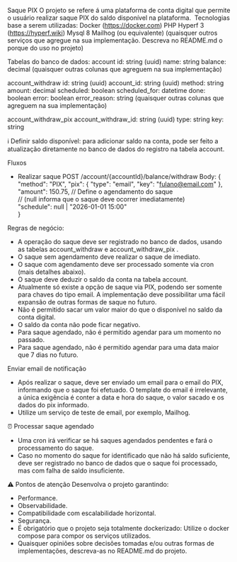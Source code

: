 Saque PIX
O projeto se refere á uma plataforma de conta digital que permite o usuário realizar saque PIX do saldo disponível na plataforma. 
️
Tecnologias base a serem utilizadas: 
Docker (https://docker.com) 
PHP Hyperf 3 (https://hyperf.wiki) 
Mysql 8 
Mailhog (ou equivalente) 
(quaisquer outros serviços que agregue na sua implementação. Descreva no README.md o porque do uso no projeto) 

Tabelas do banco de dados: 
account 
id: string (uuid) 
name: string 
balance: decimal 
(quaisquer outras colunas que agreguem na sua implementação) 

account_withdraw
id: string (uuid) 
account_id: string (uuid) 
method: string 
amount: decimal 
scheduled: boolean 
scheduled_for: datetime
done: boolean 
error: boolean 
error_reason: string 
(quaisquer outras colunas que agreguem na sua implementação) 

account_withdraw_pix 
account_withdraw_id: string (uuid) 
type: string 
key: string 

ℹ️ Definir saldo disponível: para adicionar saldo na conta, pode ser feito a atualização diretamente no banco de dados do registro na tabela account.

Fluxos 
- Realizar saque 
POST /account/{accountId}/balance/withdraw 
Body: { 
    "method": "PIX", 
    "pix": { 
        "type": "email", 
        "key": "fulano@email.com" 
    }, 
    "amount": 150.75, 
    // Define o agendamento do saque  
    // (null informa que o saque deve ocorrer imediatamente)  
    "schedule": null | "2026-01-01 15:00"  
}

Regras de negócio: 
- A operação do saque deve ser registrado no banco de dados, usando as tabelas account_withdraw e account_withdraw_pix . 
- O saque sem agendamento deve realizar o saque de imediato. 
- O saque com agendamento deve ser processado somente via cron (mais detalhes abaixo). 
- O saque deve deduzir o saldo da conta na tabela account.
- Atualmente só existe a opção de saque via PIX, podendo ser somente para chaves do tipo email. A implementação deve possibilitar uma fácil expansão de outras formas de saque no futuro. 
- Não é permitido sacar um valor maior do que o disponível no saldo da conta digital. 
- O saldo da conta não pode ficar negativo. 
- Para saque agendado, não é permitido agendar para um momento no passado. 
- Para saque agendado, não é permitido agendar para uma data maior que 7 dias no futuro. 

Enviar email de notificação 
- Após realizar o saque, deve ser enviado um email para o email do PIX, informando que o saque foi efetuado. O template do email é irrelevante, a única exigência é conter a data e hora do saque, o valor sacado e os dados do pix informado. 
- Utilize um serviço de teste de email, por exemplo, Mailhog. 

⏰ Processar saque agendado 
- Uma cron irá verificar se há saques agendados pendentes e fará o processamento do saque. 
- Caso no momento do saque for identificado que não há saldo suficiente, deve ser registrado no banco de dados que o saque foi processado, mas com falha de saldo insuficiente. 

⚠️ Pontos de atenção 
Desenvolva o projeto garantindo: 
- Performance. 
- Observabilidade. 
- Compatibilidade com escalabilidade horizontal. 
- Segurança. 
- É obrigatório que o projeto seja totalmente dockerizado: Utilize o docker compose para compor os serviços utilizados. 
- Quaisquer opiniões sobre decisões tomadas e/ou outras formas de 
implementações, descreva-as no README.md do projeto. 